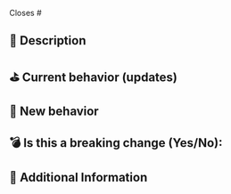 <!---
Thanks for creating a Pull Request ❤️!

Please read the following before submitting:
- PRs that adds new external dependencies might take a while to review.
- Keep your PR as small as possible.
- Limit your PR to one type (docs, feature, refactoring, ci, repo, or bugfix)
-->

Closes # <!-- Github issue # here -->

## 📝 Description

<!--- Add a brief description -->

## ⛳️ Current behavior (updates)

<!--- Please describe the current behavior that you are modifying -->

## 🚀 New behavior

<!--- Please describe the behavior or changes this PR adds -->

## 💣 Is this a breaking change (Yes/No):

<!-- If Yes, please describe the impact and migration path for existing NextUI users. -->

## 📝 Additional Information